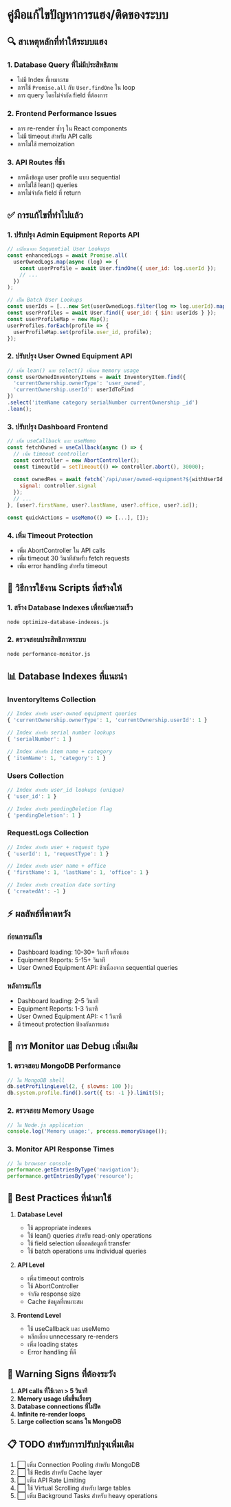 # คู่มือแก้ไขปัญหาการแฮง/ติดของระบบ

## 🔍 สาเหตุหลักที่ทำให้ระบบแฮง

### 1. **Database Query ที่ไม่มีประสิทธิภาพ**
- ไม่มี Index ที่เหมาะสม
- การใช้ `Promise.all` กับ `User.findOne` ใน loop
- การ query โดยไม่จำกัด field ที่ต้องการ

### 2. **Frontend Performance Issues**
- การ re-render ซ้ำๆ ใน React components
- ไม่มี timeout สำหรับ API calls
- การไม่ใช้ memoization

### 3. **API Routes ที่ช้า**
- การดึงข้อมูล user profile แบบ sequential
- การไม่ใช้ lean() queries
- การไม่จำกัด field ที่ return

## ✅ การแก้ไขที่ทำไปแล้ว

### 1. **ปรับปรุง Admin Equipment Reports API**
```javascript
// เปลี่ยนจาก Sequential User Lookups
const enhancedLogs = await Promise.all(
  userOwnedLogs.map(async (log) => {
    const userProfile = await User.findOne({ user_id: log.userId });
    // ...
  })
);

// เป็น Batch User Lookups
const userIds = [...new Set(userOwnedLogs.filter(log => log.userId).map(log => log.userId))];
const userProfiles = await User.find({ user_id: { $in: userIds } });
const userProfileMap = new Map();
userProfiles.forEach(profile => {
  userProfileMap.set(profile.user_id, profile);
});
```

### 2. **ปรับปรุง User Owned Equipment API**
```javascript
// เพิ่ม lean() และ select() เพื่อลด memory usage
const userOwnedInventoryItems = await InventoryItem.find({
  'currentOwnership.ownerType': 'user_owned',
  'currentOwnership.userId': userIdToFind
})
.select('itemName category serialNumber currentOwnership _id')
.lean();
```

### 3. **ปรับปรุง Dashboard Frontend**
```javascript
// เพิ่ม useCallback และ useMemo
const fetchOwned = useCallback(async () => {
  // เพิ่ม timeout controller
  const controller = new AbortController();
  const timeoutId = setTimeout(() => controller.abort(), 30000);
  
  const ownedRes = await fetch(`/api/user/owned-equipment?${withUserId.toString()}`, {
    signal: controller.signal
  });
  // ...
}, [user?.firstName, user?.lastName, user?.office, user?.id]);

const quickActions = useMemo(() => [...], []);
```

### 4. **เพิ่ม Timeout Protection**
- เพิ่ม AbortController ใน API calls
- เพิ่ม timeout 30 วินาทีสำหรับ fetch requests
- เพิ่ม error handling สำหรับ timeout

## 🚀 วิธีการใช้งาน Scripts ที่สร้างให้

### 1. **สร้าง Database Indexes เพื่อเพิ่มความเร็ว**
```bash
node optimize-database-indexes.js
```

### 2. **ตรวจสอบประสิทธิภาพระบบ**
```bash
node performance-monitor.js
```

## 📊 Database Indexes ที่แนะนำ

### InventoryItems Collection
```javascript
// Index สำหรับ user-owned equipment queries
{ 'currentOwnership.ownerType': 1, 'currentOwnership.userId': 1 }

// Index สำหรับ serial number lookups
{ 'serialNumber': 1 }

// Index สำหรับ item name + category
{ 'itemName': 1, 'category': 1 }
```

### Users Collection
```javascript
// Index สำหรับ user_id lookups (unique)
{ 'user_id': 1 }

// Index สำหรับ pendingDeletion flag
{ 'pendingDeletion': 1 }
```

### RequestLogs Collection
```javascript
// Index สำหรับ user + request type
{ 'userId': 1, 'requestType': 1 }

// Index สำหรับ user name + office
{ 'firstName': 1, 'lastName': 1, 'office': 1 }

// Index สำหรับ creation date sorting
{ 'createdAt': -1 }
```

## ⚡ ผลลัพธ์ที่คาดหวัง

### ก่อนการแก้ไข
- Dashboard loading: 10-30+ วินาที หรือแฮง
- Equipment Reports: 5-15+ วินาที
- User Owned Equipment API: ช้าเนื่องจาก sequential queries

### หลังการแก้ไข  
- Dashboard loading: 2-5 วินาที
- Equipment Reports: 1-3 วินาที
- User Owned Equipment API: < 1 วินาที
- มี timeout protection ป้องกันการแฮง

## 🔧 การ Monitor และ Debug เพิ่มเติม

### 1. **ตรวจสอบ MongoDB Performance**
```javascript
// ใน MongoDB shell
db.setProfilingLevel(2, { slowms: 100 });
db.system.profile.find().sort({ ts: -1 }).limit(5);
```

### 2. **ตรวจสอบ Memory Usage**
```javascript
// ใน Node.js application
console.log('Memory usage:', process.memoryUsage());
```

### 3. **Monitor API Response Times**
```javascript
// ใน browser console
performance.getEntriesByType('navigation');
performance.getEntriesByType('resource');
```

## 🎯 Best Practices ที่นำมาใช้

1. **Database Level**
   - ใช้ appropriate indexes
   - ใช้ lean() queries สำหรับ read-only operations
   - ใช้ field selection เพื่อลดข้อมูลที่ transfer
   - ใช้ batch operations แทน individual queries

2. **API Level**
   - เพิ่ม timeout controls
   - ใช้ AbortController
   - จำกัด response size
   - Cache ข้อมูลที่เหมาะสม

3. **Frontend Level**
   - ใช้ useCallback และ useMemo
   - หลีกเลี่ยง unnecessary re-renders
   - เพิ่ม loading states
   - Error handling ที่ดี

## 🚨 Warning Signs ที่ต้องระวัง

1. **API calls ที่ใช้เวลา > 5 วินาที**
2. **Memory usage เพิ่มขึ้นเรื่อยๆ**
3. **Database connections ที่ไม่ปิด**
4. **Infinite re-render loops**
5. **Large collection scans ใน MongoDB**

## 📋 TODO สำหรับการปรับปรุงเพิ่มเติม

1. ⬜ เพิ่ม Connection Pooling สำหรับ MongoDB
2. ⬜ ใช้ Redis สำหรับ Cache layer
3. ⬜ เพิ่ม API Rate Limiting
4. ⬜ ใช้ Virtual Scrolling สำหรับ large tables
5. ⬜ เพิ่ม Background Tasks สำหรับ heavy operations
